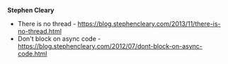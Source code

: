 **Stephen Cleary**

* There is no thread - https://blog.stephencleary.com/2013/11/there-is-no-thread.html
* Don't block on async code - https://blog.stephencleary.com/2012/07/dont-block-on-async-code.html
